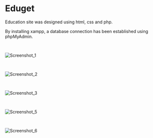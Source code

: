 # Eduget
<p>Education site was designed using html, css and php.</p>

<p>By installing xampp, a database connection has been established using phpMyAdmin.</p>
</br>

![Screenshot_1](https://user-images.githubusercontent.com/46827580/154665340-bea1a2fc-93fa-4766-8c0c-b80dd91db715.png)

</br>

![Screenshot_2](https://user-images.githubusercontent.com/46827580/154665554-e58b3233-d0b5-48b9-ab5e-24e4b901466f.png)

</br>

![Screenshot_3](https://user-images.githubusercontent.com/46827580/154665559-0e35c560-938d-4fe5-9193-3be5c784cbe6.png)

</br>

![Screenshot_5](https://user-images.githubusercontent.com/46827580/154665563-d06d3eaa-178a-40a3-bf52-492837872ebb.png)


</br>

![Screenshot_6](https://user-images.githubusercontent.com/46827580/154665540-d848a748-fa5c-4f13-983e-7cb47074aa94.png)
